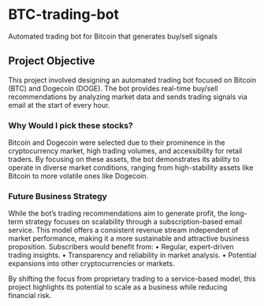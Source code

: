 # BTC-trading-bot
Automated trading bot for Bitcoin that generates buy/sell signals
## Project Objective
This project involved designing an automated trading bot focused on Bitcoin (BTC) and Dogecoin (DOGE). The bot provides real-time buy/sell recommendations by analyzing market data and sends trading signals via email at the start of every hour.
### Why Would I pick these stocks?
Bitcoin and Dogecoin were selected due to their prominence in the cryptocurrency market, high trading volumes, and accessibility for retail traders. By focusing on these assets, the bot demonstrates its ability to operate in diverse market conditions, ranging from high-stability assets like Bitcoin to more volatile ones like Dogecoin.
### Future Business Strategy
While the bot’s trading recommendations aim to generate profit, the long-term strategy focuses on scalability through a subscription-based email service. This model offers a consistent revenue stream independent of market performance, making it a more sustainable and attractive business proposition. Subscribers would benefit from:
•	Regular, expert-driven trading insights.
•	Transparency and reliability in market analysis.
•	Potential expansions into other cryptocurrencies or markets.

By shifting the focus from proprietary trading to a service-based model, this project highlights its potential to scale as a business while reducing financial risk.
